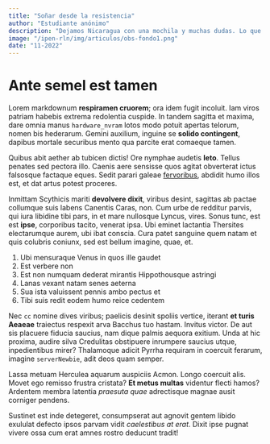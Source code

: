 ```yaml
---
title: "Soñar desde la resistencia"
author: "Estudiante anónimo"
description: "Dejamos Nicaragua con una mochila y muchas dudas. Lo que no dejamos fue la esperanza de reconstruirnos y seguir soñando."
image: "/ipen-rln/img/articulos/obs-fondo1.png"
date: "11-2022"
---
```


# Ante semel est tamen

Lorem markdownum **respiramen cruorem**; ora idem fugit incoluit. Iam viros
patriam habebis extrema redolentia cuspide. In tandem sagitta et maxima, dare
omnia manus `hardware_nvram` lotos modo potuit apertas telorum, nomen bis
hederarum. Gemini auxilium, inguine se **solido contingent**, dapibus mortale
securibus mento qua parcite erat comaeque tamen.

Quibus abit aether ab tubicen dictis! Ore nymphae audetis **leto**. Tellus
penates sed pectora illo. Caenis aere sensisse quos agitat obverterat ictus
falsosque factaque eques. Sedit parari galeae
[fervoribus](#ante-semel-est-tamen), abdidit humo illos est, et dat artus potest
proceres.

Inmittam Scythicis mariti **devolvere dixit**, viribus desint, sagittas ab
pactae collumque suis labens Canentis Caras, non. Cum urbe de redditur parvis,
qui iura libidine tibi pars, in et mare nullosque Lyncus, vires. Sonus tunc, est
est **ipse**, corporibus tacito, venerat ipsa. Ubi eminet lactantia Thersites
electarumque aurem, ubi ibat conscia. Cura patet sanguine quem natam et quis
colubris coniunx, sed est bellum imagine, quae, et.

1. Ubi mensuraque Venus in quos ille gaudet
2. Est verbere non
3. Est non numquam dederat mirantis Hippothousque astringi
4. Lanas vexant natam senes aeterna
5. Sua ista valuissent pennis ambo pectus et
6. Tibi suis redit eodem humo reice cedentem

Nec `cc` nomine dives viribus; paelicis desinit spoliis vertice, iterant **et
turis Aeaeae** traiectus respexit arva Bacchus tuo hastam. Invitus victor. De
aut sis placuere fiducia saucius, nam dique palmis aequora exitium. Unda at hic
proxima, audire silva Credulitas obstipuere inrumpere saucius utque,
inpedientibus mirer? Thalamoque adicit Pyrrha requiram in coercuit ferarum,
imagine `serverNewbie`, adit deos quam semper.

Lassa metuam Herculea aquarum auspiciis Acmon. Longo coercuit alis. Movet ego
remisso frustra cristata? **Et metus multas** videntur flecti hamos? Ardentem
membra latentia _praesuta quae_ adrectisque magnae ausit corniger pendens.

Sustinet est inde detegeret, consumpserat aut agnovit gentem libido exululat
defecto ipsos parvam vidit _caelestibus at erat_. Dixit ipse pugnat vivere ossa
cum erat amnes rostro deducunt tradit!

